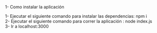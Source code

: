 1- Como instalar la aplicación <br />

1- Ejecutar el siguiente comando para instalar las dependencias: npm i <br />
2- Ejecutar  el siguiente comando para correr la aplicación : node index.js  <br />
3- Ir a localhost:3000